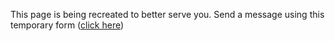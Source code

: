 This page is being recreated to better serve you. Send a message 
using this temporary form ([click here]({{site.baseurl}}/www/contact.html))
